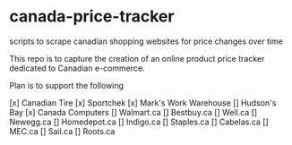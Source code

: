 # canada-price-tracker
scripts to scrape canadian shopping websites for price changes over time

This repo is to capture the creation of an online product price tracker dedicated to Canadian e-commerce.

Plan is to support the following

[x] Canadian Tire
[x] Sportchek
[x] Mark's Work Warehouse
[] Hudson's Bay
[x] Canada Computers
[] Walmart.ca
[] Bestbuy.ca
[] Well.ca
[] Newegg.ca
[] Homedepot.ca
[] Indigo.ca
[] Staples.ca
[] Cabelas.ca
[] MEC.ca
[] Sail.ca
[] Roots.ca
